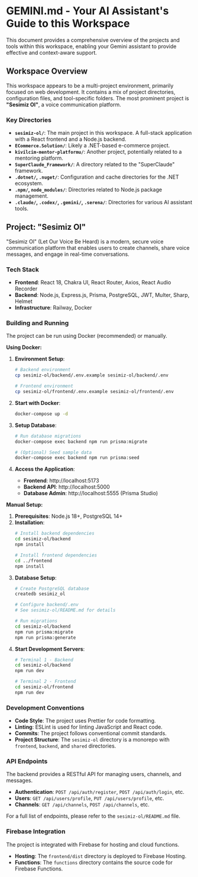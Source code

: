 # GEMINI.md - Your AI Assistant's Guide to this Workspace

This document provides a comprehensive overview of the projects and tools within this workspace, enabling your Gemini assistant to provide effective and context-aware support.

## Workspace Overview

This workspace appears to be a multi-project environment, primarily focused on web development. It contains a mix of project directories, configuration files, and tool-specific folders. The most prominent project is **"Sesimiz Ol"**, a voice communication platform.

### Key Directories

*   **`sesimiz-ol/`**: The main project in this workspace. A full-stack application with a React frontend and a Node.js backend.
*   **`ECommerce.Solution/`**: Likely a .NET-based e-commerce project.
*   **`kivilcim-mentor-platformu/`**: Another project, potentially related to a mentoring platform.
*   **`SuperClaude_Framework/`**: A directory related to the "SuperClaude" framework.
*   **`.dotnet/`, `.nuget/`**: Configuration and cache directories for the .NET ecosystem.
*   **`.npm/`, `node_modules/`**: Directories related to Node.js package management.
*   **`.claude/`, `.codex/`, `.gemini/`, `.serena/`**: Directories for various AI assistant tools.

## Project: "Sesimiz Ol"

"Sesimiz Ol" (Let Our Voice Be Heard) is a modern, secure voice communication platform that enables users to create channels, share voice messages, and engage in real-time conversations.

### Tech Stack

*   **Frontend**: React 18, Chakra UI, React Router, Axios, React Audio Recorder
*   **Backend**: Node.js, Express.js, Prisma, PostgreSQL, JWT, Multer, Sharp, Helmet
*   **Infrastructure**: Railway, Docker

### Building and Running

The project can be run using Docker (recommended) or manually.

**Using Docker:**

1.  **Environment Setup**:
    ```bash
    # Backend environment
    cp sesimiz-ol/backend/.env.example sesimiz-ol/backend/.env

    # Frontend environment
    cp sesimiz-ol/frontend/.env.example sesimiz-ol/frontend/.env
    ```

2.  **Start with Docker**:
    ```bash
    docker-compose up -d
    ```

3.  **Setup Database**:
    ```bash
    # Run database migrations
    docker-compose exec backend npm run prisma:migrate

    # (Optional) Seed sample data
    docker-compose exec backend npm run prisma:seed
    ```

4.  **Access the Application**:
    *   **Frontend**: http://localhost:5173
    *   **Backend API**: http://localhost:5000
    *   **Database Admin**: http://localhost:5555 (Prisma Studio)

**Manual Setup:**

1.  **Prerequisites**: Node.js 18+, PostgreSQL 14+
2.  **Installation**:
    ```bash
    # Install backend dependencies
    cd sesimiz-ol/backend
    npm install

    # Install frontend dependencies
    cd ../frontend
    npm install
    ```
3.  **Database Setup**:
    ```bash
    # Create PostgreSQL database
    createdb sesimiz_ol

    # Configure backend/.env
    # See sesimiz-ol/README.md for details

    # Run migrations
    cd sesimiz-ol/backend
    npm run prisma:migrate
    npm run prisma:generate
    ```
4.  **Start Development Servers**:
    ```bash
    # Terminal 1 - Backend
    cd sesimiz-ol/backend
    npm run dev

    # Terminal 2 - Frontend
    cd sesimiz-ol/frontend
    npm run dev
    ```

### Development Conventions

*   **Code Style**: The project uses Prettier for code formatting.
*   **Linting**: ESLint is used for linting JavaScript and React code.
*   **Commits**: The project follows conventional commit standards.
*   **Project Structure**: The `sesimiz-ol` directory is a monorepo with `frontend`, `backend`, and `shared` directories.

### API Endpoints

The backend provides a RESTful API for managing users, channels, and messages.

*   **Authentication**: `POST /api/auth/register`, `POST /api/auth/login`, etc.
*   **Users**: `GET /api/users/profile`, `PUT /api/users/profile`, etc.
*   **Channels**: `GET /api/channels`, `POST /api/channels`, etc.

For a full list of endpoints, please refer to the `sesimiz-ol/README.md` file.

### Firebase Integration

The project is integrated with Firebase for hosting and cloud functions.

*   **Hosting**: The `frontend/dist` directory is deployed to Firebase Hosting.
*   **Functions**: The `functions` directory contains the source code for Firebase Functions.
